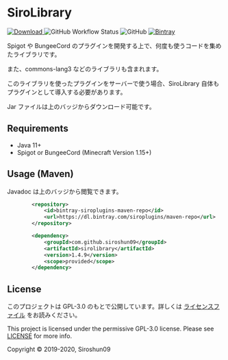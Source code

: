 # SiroLibrary

[![Download](https://api.bintray.com/packages/siroplugins/maven-repo/SiroLibrary/images/download.svg) ](https://bintray.com/siroshun/maven-repo/SiroLibrary/_latestVersion)
![GitHub Workflow Status](https://img.shields.io/github/workflow/status/SiroPlugins/SiroLibrary/Java%20CI)
![GitHub](https://img.shields.io/github/license/SiroPlugins/SiroLibrary)
[![Bintray](https://img.shields.io/bintray/v/siroplugins/maven-repo/SiroLibrary?color=orange&label=Javadoc)](https://siroplugins.github.io/SiroLibrary/)

Spigot や BungeeCord のプラグインを開発する上で、何度も使うコードを集めたライブラリです。

また、commons-lang3 などのライブラリも含まれます。

このライブラリを使ったプラグインをサーバーで使う場合、SiroLibrary 自体もプラグインとして導入する必要があります。

Jar ファイルは上のバッジからダウンロード可能です。

## Requirements

- Java 11+
- Spigot or BungeeCord (Minecraft Version 1.15+)

## Usage (Maven)

Javadoc は上のバッジから閲覧できます。

```xml
        <repository>
            <id>bintray-siroplugins-maven-repo</id>
            <url>https://dl.bintray.com/siroplugins/maven-repo</url>
        </repository>
```
```xml
        <dependency>
            <groupId>com.github.siroshun09</groupId>
            <artifactId>sirolibrary</artifactId>
            <version>1.4.9</version>
            <scope>provided</scope>
        </dependency>
```

## License

このプロジェクトは GPL-3.0 のもとで公開しています。詳しくは [ライセンスファイル](LICENSE) をお読みください。

This project is licensed under the permissive GPL-3.0 license. Please see [LICENSE](LICENSE) for more info.

Copyright © 2019-2020, Siroshun09